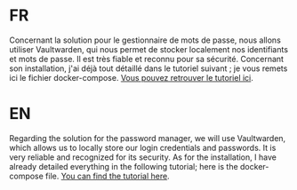 # FR

Concernant la solution pour le gestionnaire de mots de passe, nous allons utiliser Vaultwarden, qui nous permet de stocker localement nos identifiants et mots de passe. Il est très fiable et reconnu pour sa sécurité. Concernant son installation, j'ai déjà tout détaillé dans le tutoriel suivant ; je vous remets ici le fichier docker-compose. [Vous pouvez retrouver le tutoriel ici](https://github.com/killex8569/docker-files/tree/main/docker%20files/Vaultwarden).

# EN

Regarding the solution for the password manager, we will use Vaultwarden, which allows us to locally store our login credentials and passwords. It is very reliable and recognized for its security. As for the installation, I have already detailed everything in the following tutorial; here is the docker-compose file. [You can find the tutorial here](https://github.com/killex8569/docker-files/tree/main/docker%20files/Vaultwarden).

